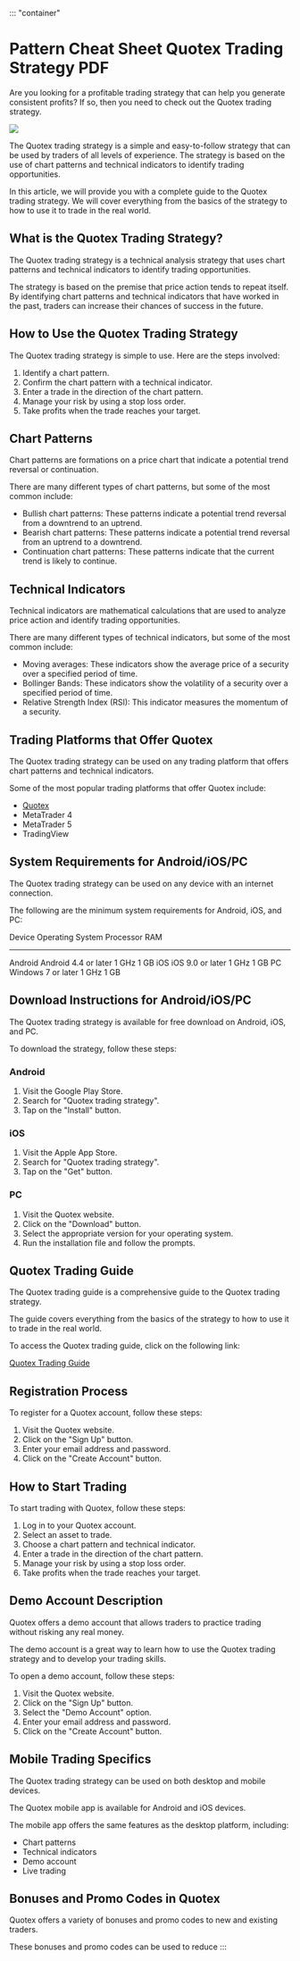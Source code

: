 ::: \"container\"
# Pattern Cheat Sheet Quotex Trading Strategy PDF

Are you looking for a profitable trading strategy that can help you
generate consistent profits? If so, then you need to check out the
Quotex trading strategy.

[![](https://static.quotex.io/files/4_en/300_250.jpg)](https://traff.sbs/brokerqxlid)

The Quotex trading strategy is a simple and easy-to-follow strategy that
can be used by traders of all levels of experience. The strategy is
based on the use of chart patterns and technical indicators to identify
trading opportunities.

In this article, we will provide you with a complete guide to the Quotex
trading strategy. We will cover everything from the basics of the
strategy to how to use it to trade in the real world.

## What is the Quotex Trading Strategy?

The Quotex trading strategy is a technical analysis strategy that uses
chart patterns and technical indicators to identify trading
opportunities.

The strategy is based on the premise that price action tends to repeat
itself. By identifying chart patterns and technical indicators that have
worked in the past, traders can increase their chances of success in the
future.

## How to Use the Quotex Trading Strategy

The Quotex trading strategy is simple to use. Here are the steps
involved:

1.  Identify a chart pattern.
2.  Confirm the chart pattern with a technical indicator.
3.  Enter a trade in the direction of the chart pattern.
4.  Manage your risk by using a stop loss order.
5.  Take profits when the trade reaches your target.

## Chart Patterns

Chart patterns are formations on a price chart that indicate a potential
trend reversal or continuation.

There are many different types of chart patterns, but some of the most
common include:

-   Bullish chart patterns: These patterns indicate a potential trend
    reversal from a downtrend to an uptrend.
-   Bearish chart patterns: These patterns indicate a potential trend
    reversal from an uptrend to a downtrend.
-   Continuation chart patterns: These patterns indicate that the
    current trend is likely to continue.

## Technical Indicators

Technical indicators are mathematical calculations that are used to
analyze price action and identify trading opportunities.

There are many different types of technical indicators, but some of the
most common include:

-   Moving averages: These indicators show the average price of a
    security over a specified period of time.
-   Bollinger Bands: These indicators show the volatility of a security
    over a specified period of time.
-   Relative Strength Index (RSI): This indicator measures the momentum
    of a security.

## Trading Platforms that Offer Quotex

The Quotex trading strategy can be used on any trading platform that
offers chart patterns and technical indicators.

Some of the most popular trading platforms that offer Quotex include:

-   [Quotex](\%22https://traff.sbs/brokerqxsignup\%22)
-   MetaTrader 4
-   MetaTrader 5
-   TradingView

## System Requirements for Android/iOS/PC

The Quotex trading strategy can be used on any device with an internet
connection.

The following are the minimum system requirements for Android, iOS, and
PC:

  Device    Operating System       Processor   RAM
  --------- ---------------------- ----------- ------
  Android   Android 4.4 or later   1 GHz       1 GB
  iOS       iOS 9.0 or later       1 GHz       1 GB
  PC        Windows 7 or later     1 GHz       1 GB

## Download Instructions for Android/iOS/PC

The Quotex trading strategy is available for free download on Android,
iOS, and PC.

To download the strategy, follow these steps:

### Android

1.  Visit the Google Play Store.
2.  Search for "Quotex trading strategy".
3.  Tap on the "Install" button.

### iOS

1.  Visit the Apple App Store.
2.  Search for "Quotex trading strategy".
3.  Tap on the "Get" button.

### PC

1.  Visit the Quotex website.
2.  Click on the "Download" button.
3.  Select the appropriate version for your operating system.
4.  Run the installation file and follow the prompts.

## Quotex Trading Guide

The Quotex trading guide is a comprehensive guide to the Quotex trading
strategy.

The guide covers everything from the basics of the strategy to how to
use it to trade in the real world.

To access the Quotex trading guide, click on the following link:

[Quotex Trading Guide](\%22https://traff.sbs/brokerqxsignup\%22)

## Registration Process

To register for a Quotex account, follow these steps:

1.  Visit the Quotex website.
2.  Click on the "Sign Up" button.
3.  Enter your email address and password.
4.  Click on the "Create Account" button.

## How to Start Trading

To start trading with Quotex, follow these steps:

1.  Log in to your Quotex account.
2.  Select an asset to trade.
3.  Choose a chart pattern and technical indicator.
4.  Enter a trade in the direction of the chart pattern.
5.  Manage your risk by using a stop loss order.
6.  Take profits when the trade reaches your target.

## Demo Account Description

Quotex offers a demo account that allows traders to practice trading
without risking any real money.

The demo account is a great way to learn how to use the Quotex trading
strategy and to develop your trading skills.

To open a demo account, follow these steps:

1.  Visit the Quotex website.
2.  Click on the "Sign Up" button.
3.  Select the "Demo Account" option.
4.  Enter your email address and password.
5.  Click on the "Create Account" button.

## Mobile Trading Specifics

The Quotex trading strategy can be used on both desktop and mobile
devices.

The Quotex mobile app is available for Android and iOS devices.

The mobile app offers the same features as the desktop platform,
including:

-   Chart patterns
-   Technical indicators
-   Demo account
-   Live trading

## Bonuses and Promo Codes in Quotex

Quotex offers a variety of bonuses and promo codes to new and existing
traders.

These bonuses and promo codes can be used to reduce
:::

